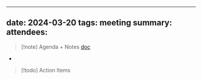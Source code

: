 
---
date: 2024-03-20
tags: meeting
summary: 
attendees: 
---

> [!note] Agenda + Notes
> [doc](https://zipstorm-my.sharepoint.com/:w:/g/personal/dee_reiff_seekout_com/EduUCueiXAxPl5lZN25h7mYBLWmqsVRKv8mwkAUevyDTGQ?wdLOR=c1100EDC5-2EEE-734B-BB93-046CEAA2E6D6)

- 

> [!todo] Action Items

